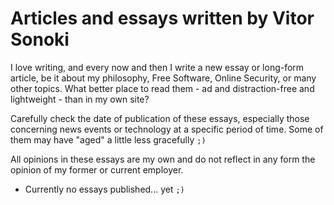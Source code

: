 # Articles and essays written by Vitor Sonoki

I love writing, and every now and then I write a new essay or long-form article, be it about my philosophy, Free Software, Online Security, or many other topics. What better place to read them - ad and distraction-free and lightweight - than in my own site?

Carefully check the date of publication of these essays, especially those concerning news events or technology at a specific period of time. Some of them may have "aged" a little less gracefully `;)`

All opinions in these essays are my own and do not reflect in any form the opinion of my former or current employer.

 - Currently no essays published... yet `;)`
